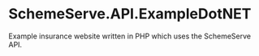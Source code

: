 # SchemeServe.API.ExampleDotNET
Example insurance website written in PHP which uses the SchemeServe API.
